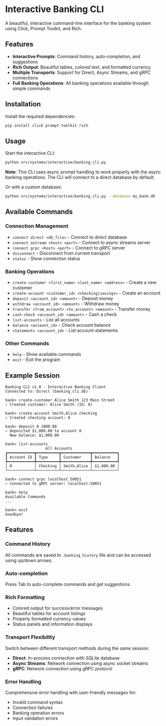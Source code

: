 # Interactive Banking CLI

A beautiful, interactive command-line interface for the banking system using Click, Prompt Toolkit, and Rich.

## Features

- **Interactive Prompts**: Command history, auto-completion, and suggestions
- **Rich Output**: Beautiful tables, colored text, and formatted currency
- **Multiple Transports**: Support for Direct, Async Streams, and gRPC connections
- **Full Banking Operations**: All banking operations available through simple commands

## Installation

Install the required dependencies:

```bash
pip install click prompt-toolkit rich
```

## Usage

Start the interactive CLI:

```bash
python src/systems/interactive/banking_cli.py
```

**Note**: This CLI uses async prompt handling to work properly with the async banking operations. The CLI will connect to a direct database by default.

Or with a custom database:

```bash
python src/systems/interactive/banking_cli.py --database my_bank.db
```

## Available Commands

### Connection Management
- `connect direct <db_file>` - Connect to direct database
- `connect astream <host> <port>` - Connect to async streams server
- `connect grpc <host> <port>` - Connect to gRPC server
- `disconnect` - Disconnect from current transport
- `status` - Show connection status

### Banking Operations
- `create-customer <first_name> <last_name> <address>` - Create a new customer
- `create-account <customer_id> <checking|savings>` - Create an account
- `deposit <account_id> <amount>` - Deposit money
- `withdraw <account_id> <amount>` - Withdraw money
- `transfer <from_account> <to_account> <amount>` - Transfer money
- `cash-check <account_id> <amount>` - Cash a check
- `list-accounts` - List all accounts
- `balance <account_id>` - Check account balance
- `statements <account_id>` - List account statements

### Other Commands
- `help` - Show available commands
- `exit` - Exit the program

## Example Session

```
Banking CLI v1.0 - Interactive Banking Client
Connected to: Direct (banking_cli.db)

bank> create-customer Alice Smith 123 Main Street
✓ Created customer: Alice Smith (ID: 0)

bank> create-account Smith,Alice checking
✓ Created checking account: 0

bank> deposit 0 1000.00
✓ Deposited $1,000.00 to account 0
  New balance: $1,000.00

bank> list-accounts
                  All Accounts                   
┏━━━━━━━━━━━━┳━━━━━━━━━━┳━━━━━━━━━━━━━┳━━━━━━━━━━━┓
┃ Account ID ┃ Type     ┃ Customer    ┃ Balance   ┃
┡━━━━━━━━━━━━╇━━━━━━━━━━╇━━━━━━━━━━━━━╇━━━━━━━━━━━┩
│ 0          │ Checking │ Smith,Alice │ $1,000.00 │
└────────────┴──────────┴─────────────┴───────────┘

bank> connect grpc localhost 50051
✓ Connected to gRPC server: localhost:50051

bank> help
Available Commands
...

bank> exit
Goodbye!
```

## Features

### Command History
All commands are saved to `.banking_history` file and can be accessed using up/down arrows.

### Auto-completion
Press Tab to auto-complete commands and get suggestions.

### Rich Formatting
- Colored output for success/error messages
- Beautiful tables for account listings
- Properly formatted currency values
- Status panels and information displays

### Transport Flexibility
Switch between different transport methods during the same session:
- **Direct**: In-process connection with SQLite database
- **Async Streams**: Network connection using async socket streams
- **gRPC**: Network connection using gRPC protocol

### Error Handling
Comprehensive error handling with user-friendly messages for:
- Invalid command syntax
- Connection failures
- Banking operation errors
- Input validation errors